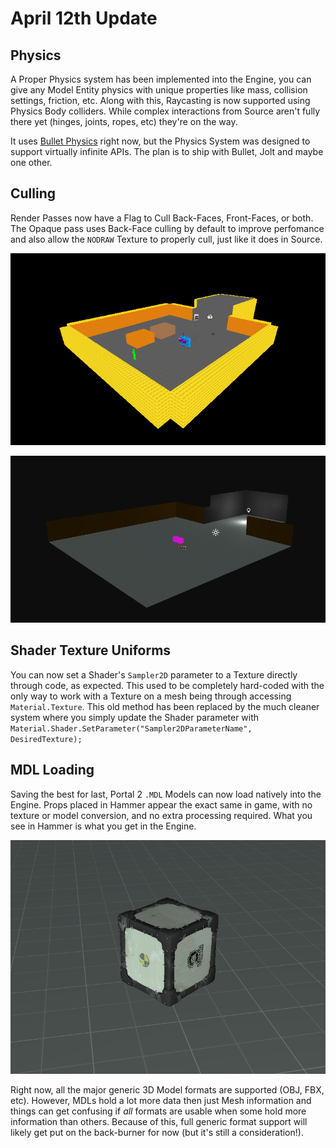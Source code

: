 # April 12th Update
## Physics
A Proper Physics system has been implemented into the Engine, you can give any Model Entity physics with unique properties like mass, collision settings, friction, etc. Along with this, Raycasting is now supported using Physics Body colliders. While complex interactions from Source aren't fully there yet (hinges, joints, ropes, etc) they're on the way.

It uses [Bullet Physics](https://en.wikipedia.org/wiki/Bullet_(software)) right now, but the Physics System was designed to support virtually infinite APIs. The plan is to ship with Bullet, Jolt and maybe one other.

## Culling
Render Passes now have a Flag to Cull Back-Faces, Front-Faces, or both. The Opaque pass uses Back-Face culling by default to improve perfomance and also allow the `NODRAW` Texture to properly cull, just like it does in Source.

![NODRAW in Hammer](assets/nodraw-hammer-2.png)

![NODRAW in Engine](assets/nodraw-engine-2.png)

## Shader Texture Uniforms
You can now set a Shader's `Sampler2D` parameter to a Texture directly through code, as expected. This used to be completely hard-coded with the only way to work with a Texture on a mesh being through accessing `Material.Texture`. This old method has been replaced by the much cleaner system where you simply update the Shader parameter with `Material.Shader.SetParameter("Sampler2DParameterName", DesiredTexture);`

## MDL Loading
Saving the best for last, Portal 2 `.MDL` Models can now load natively into the Engine. Props placed in Hammer appear the exact same in game, with no texture or model conversion, and no extra processing required. What you see in Hammer is what you get in the Engine.

![MDL Model loaded in Engine](assets/mdl-import.png)

Right now, all the major generic 3D Model formats are supported (OBJ, FBX, etc). However, MDLs hold a lot more data then just Mesh information and things can get confusing if *all* formats are usable when some hold more information than others. Because of this, full generic format support will likely get put on the back-burner for now (but it's still a consideration!).

